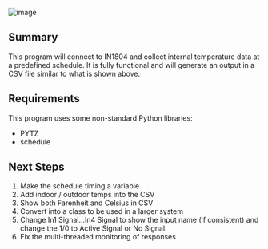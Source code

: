 ![image](https://github.com/user-attachments/assets/389f06e8-ed29-4cb8-9a74-ebdbf8a08bf9)

##  Summary
This program will connect to IN1804 and collect internal temperature data at a predefined schedule.  It is fully functional and will generate an output in a CSV file similar to what is shown above.


## Requirements
This program uses some non-standard Python libraries:
- PYTZ
- schedule


## Next Steps
1. Make the schedule timing a variable
2. Add indoor / outdoor temps into the CSV
3. Show both Farenheit and Celsius in CSV
4. Convert into a class to be used in a larger system
5. Change In1 Signal...In4 Signal to show the input name (if consistent) and change the 1/0 to Active Signal or No Signal.
6. Fix the multi-threaded monitoring of responses
